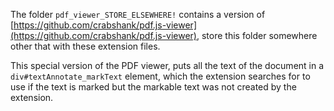 The folder `pdf_viewer_STORE_ELSEWHERE!` contains a version of [https://github.com/crabshank/pdf.js-viewer](https://github.com/crabshank/pdf.js-viewer), store this folder somewhere other that with these extension files.

This special version of the PDF viewer, puts all the text of the document in a `div#textAnnotate_markText` element, which the extension searches for to use if the text is marked but the markable text was not created by the extension. 
